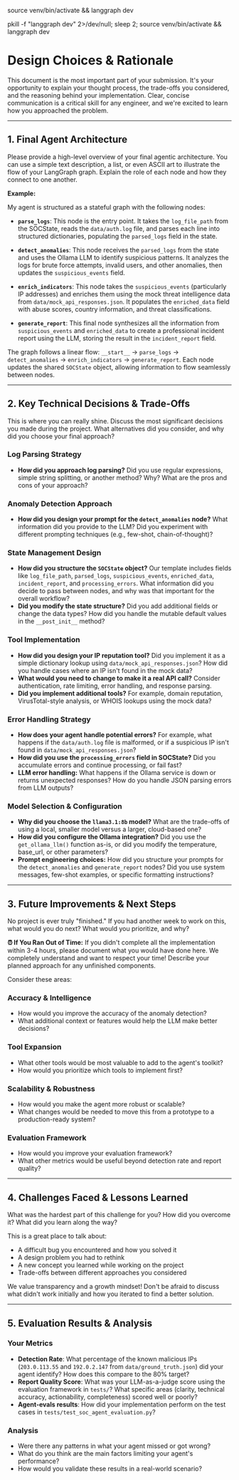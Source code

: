 source venv/bin/activate && langgraph dev


pkill -f "langgraph dev" 2>/dev/null; sleep 2; source venv/bin/activate && langgraph dev

# Design Choices & Rationale

This document is the most important part of your submission. It's your opportunity to explain your thought process, the trade-offs you considered, and the reasoning behind your implementation. Clear, concise communication is a critical skill for any engineer, and we're excited to learn how you approached the problem.

---

## 1. Final Agent Architecture

Please provide a high-level overview of your final agentic architecture. You can use a simple text description, a list, or even ASCII art to illustrate the flow of your LangGraph graph. Explain the role of each node and how they connect to one another.

**Example:**

My agent is structured as a stateful graph with the following nodes:

- **`parse_logs`**: This node is the entry point. It takes the `log_file_path` from the SOCState, reads the `data/auth.log` file, and parses each line into structured dictionaries, populating the `parsed_logs` field in the state.

- **`detect_anomalies`**: This node receives the `parsed_logs` from the state and uses the Ollama LLM to identify suspicious patterns. It analyzes the logs for brute force attempts, invalid users, and other anomalies, then updates the `suspicious_events` field.

- **`enrich_indicators`**: This node takes the `suspicious_events` (particularly IP addresses) and enriches them using the mock threat intelligence data from `data/mock_api_responses.json`. It populates the `enriched_data` field with abuse scores, country information, and threat classifications.

- **`generate_report`**: This final node synthesizes all the information from `suspicious_events` and `enriched_data` to create a professional incident report using the LLM, storing the result in the `incident_report` field.

The graph follows a linear flow: `__start__` → `parse_logs` → `detect_anomalies` → `enrich_indicators` → `generate_report`. Each node updates the shared `SOCState` object, allowing information to flow seamlessly between nodes.

---

## 2. Key Technical Decisions & Trade-Offs

This is where you can really shine. Discuss the most significant decisions you made during the project. What alternatives did you consider, and why did you choose your final approach?

### Log Parsing Strategy

- **How did you approach log parsing?** Did you use regular expressions, simple string splitting, or another method? Why? What are the pros and cons of your approach?

### Anomaly Detection Approach

- **How did you design your prompt for the `detect_anomalies` node?** What information did you provide to the LLM? Did you experiment with different prompting techniques (e.g., few-shot, chain-of-thought)?

### State Management Design

- **How did you structure the `SOCState` object?** Our template includes fields like `log_file_path`, `parsed_logs`, `suspicious_events`, `enriched_data`, `incident_report`, and `processing_errors`. What information did you decide to pass between nodes, and why was that important for the overall workflow?
- **Did you modify the state structure?** Did you add additional fields or change the data types? How did you handle the mutable default values in the `__post_init__` method?

### Tool Implementation

- **How did you design your IP reputation tool?** Did you implement it as a simple dictionary lookup using `data/mock_api_responses.json`? How did you handle cases where an IP isn't found in the mock data?
- **What would you need to change to make it a real API call?** Consider authentication, rate limiting, error handling, and response parsing.
- **Did you implement additional tools?** For example, domain reputation, VirusTotal-style analysis, or WHOIS lookups using the mock data?

### Error Handling Strategy

- **How does your agent handle potential errors?** For example, what happens if the `data/auth.log` file is malformed, or if a suspicious IP isn't found in `data/mock_api_responses.json`?
- **How did you use the `processing_errors` field in SOCState?** Did you accumulate errors and continue processing, or fail fast?
- **LLM error handling:** What happens if the Ollama service is down or returns unexpected responses? How do you handle JSON parsing errors from LLM outputs?

### Model Selection & Configuration

- **Why did you choose the `llama3.1:8b` model?** What are the trade-offs of using a local, smaller model versus a larger, cloud-based one?
- **How did you configure the Ollama integration?** Did you use the `get_ollama_llm()` function as-is, or did you modify the temperature, base_url, or other parameters?
- **Prompt engineering choices:** How did you structure your prompts for the `detect_anomalies` and `generate_report` nodes? Did you use system messages, few-shot examples, or specific formatting instructions?

---

## 3. Future Improvements & Next Steps

No project is ever truly "finished." If you had another week to work on this, what would you do next? What would you prioritize, and why?

**⏰ If You Ran Out of Time:** If you didn't complete all the implementation within 3-4 hours, please document what you would have done here. We completely understand and want to respect your time! Describe your planned approach for any unfinished components.

Consider these areas:

### Accuracy & Intelligence

- How would you improve the accuracy of the anomaly detection?
- What additional context or features would help the LLM make better decisions?

### Tool Expansion

- What other tools would be most valuable to add to the agent's toolkit?
- How would you prioritize which tools to implement first?

### Scalability & Robustness

- How would you make the agent more robust or scalable?
- What changes would be needed to move this from a prototype to a production-ready system?

### Evaluation Framework

- How would you improve your evaluation framework?
- What other metrics would be useful beyond detection rate and report quality?

---

## 4. Challenges Faced & Lessons Learned

What was the hardest part of this challenge for you? How did you overcome it? What did you learn along the way?

This is a great place to talk about:

- A difficult bug you encountered and how you solved it
- A design problem you had to rethink
- A new concept you learned while working on the project
- Trade-offs between different approaches you considered

We value transparency and a growth mindset! Don't be afraid to discuss what didn't work initially and how you iterated to find a better solution.

---

## 5. Evaluation Results & Analysis

### Your Metrics

- **Detection Rate**: What percentage of the known malicious IPs (`203.0.113.55` and `192.0.2.147` from `data/ground_truth.json`) did your agent identify? How does this compare to the 80% target?
- **Report Quality Score**: What was your LLM-as-a-judge score using the evaluation framework in `tests/`? What specific areas (clarity, technical accuracy, actionability, completeness) scored well or poorly?
- **Agent-evals results**: How did your implementation perform on the test cases in `tests/test_soc_agent_evaluation.py`?

### Analysis

- Were there any patterns in what your agent missed or got wrong?
- What do you think are the main factors limiting your agent's performance?
- How would you validate these results in a real-world scenario?

